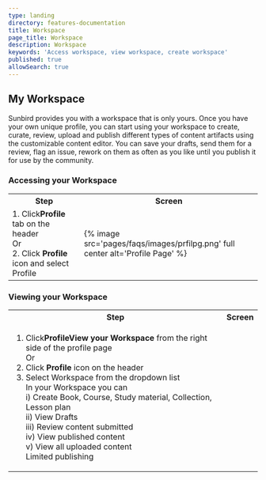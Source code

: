 ```yaml
---
type: landing
directory: features-documentation
title: Workspace
page_title: Workspace
description: Workspace
keywords: 'Access workspace, view workspace, create workspace'
published: true
allowSearch: true
---
```

## My Workspace

Sunbird provides you with a workspace that is only yours. Once you have your own unique profile, you can start using your workspace to create, curate, review, upload and publish different types of  content artifacts using the customizable content editor. You can save your drafts, send them for a review, flag an issue, rework on them as often as you like until you publish it for use by the community.

### Accessing your Workspace

<table>
  <tr>
    <th>Step</th>
    <th>Screen</th>
  </tr>
  <tr>
    <td>1. Click<strong>Profile</strong> tab on the header<br>Or<br>2. Click <strong>Profile</strong> icon and select Profile</td>
    <td>{% image src='pages/faqs/images/prfilpg.png' full center alt='Profile Page' %}</td>
  </tr>
  </table>

### Viewing your Workspace

<table>
  <tr>
    <th>Step</th>
    <th>Screen</th>
  </tr>
  <tr>
    <td>
      <ol>
        <li>Click<strong>ProfileView your Workspace</strong> from the right side of the profile page<br>Or<br></li>
        <li>Click <strong>Profile</strong> icon on the header<br></li>
         <li>Select Workspace from the dropdown list<br>In your Workspace you can<br> i) Create Book, Course, Study material, Collection, Lesson plan <br>ii) View Drafts <br> iii) Review content submitted <br> iv) View published content <br> v) View all uploaded content <br> Limited publishing</li></td>
  </tr>
  </table>
